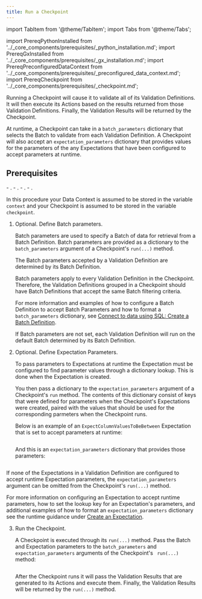 ```yaml
---
title: Run a Checkpoint
---
```

import TabItem from '@theme/TabItem';
import Tabs from '@theme/Tabs';

import PrereqPythonInstalled from '../_core_components/prerequisites/_python_installation.md';
import PrereqGxInstalled from '../_core_components/prerequisites/_gx_installation.md';
import PrereqPreconfiguredDataContext from '../_core_components/prerequisites/_preconfigured_data_context.md';
import PrereqCheckpoint from '../_core_components/prerequisites/_checkpoint.md';

Running a Checkpoint will cause it to validate all of its Validation Definitions.  It will then execute its Actions based on the results returned from those Validation Definitions.  Finally, the Validation Results will be returned by the Checkpoint.

At runtime, a Checkpoint can take in a `batch_parameters` dictionary that selects the Batch to validate from each Validation Definition.  A Checkpoint will also accept an `expectation_parameters` dictionary that provides values for the parameters of the any Expectations that have been configured to accept parameters at runtime.

<h2>Prerequisites</h2>
- <PrereqPythonInstalled/>.
- <PrereqGxInstalled/>.
- <PrereqPreconfiguredDataContext/>.
- <PrereqCheckpoint/>.

<Tabs>

<TabItem value="procedure" label="Procedure">

In this procedure your Data Context is assumed to be stored in the variable `context` and your Checkpoint is assumed to be stored in the variable `checkpoint`.

1. Optional. Define Batch parameters.

   Batch parameters are used to specify a Batch of data for retrieval from a Batch Definition.  Batch parameters are provided as a dictionary to the `batch_parameters` argument of a Checkpoint's `run(...)` method.

   The Batch parameters accepted by a Validation Definition are determined by its Batch Definition.

   Batch parameters apply to every Validation Definition in the Checkpoint.  Therefore, the Validation Definitions grouped in a Checkpoint should have Batch Definitions that accept the same Batch filtering criteria.
   
   For more information and examples of how to configure a Batch Definition to accept Batch Parameters and how to format a `batch_parameters` dictionary, see [Connect to data using SQL: Create a Batch Definition](/core/connect_to_data/sql_data/sql_data.md?batch_definition=partitioned#create-a-batch-definition).

   If Batch parameters are not set, each Validation Definition will run on the default Batch determined by its Batch Definition.

2. Optional. Define Expectation Parameters.

   To pass parameters to Expectations at runtime the Expectation must be configured to find parameter values through a dictionary lookup.  This is done when the Expectation is created.

   You then pass a dictionary to the `expectation_parameters` argument of a Checkpoint's `run` method.  The contents of this dictionary consist of keys that were defined for parameters when the Checkpoint's Expectations were created, paired with the values that should be used for the corresponding parmeters when the Checkpoint runs.

   Below is an example of an `ExpectColumnValuesToBeBetween` Expectation that is set to accept parameters at runtime:

   ```python title="Python" name="docs/docusaurus/docs/core/trigger_actions_based_on_results/_examples/run_a_checkpoint.py - example Expectation"
   ```
   
   And this is an `expectation_parameters` dictionary that provides those parameters:
   
   ```python title="Python" name="docs/docusaurus/docs/core/trigger_actions_based_on_results/_examples/run_a_checkpoint.py - define Expectation Parameters"
   ```

  If none of the Expectations in a Validation Definition are configured to accept runtime Expectation parameters, the `expectation_parameters` argument can be omitted from the Checkpoint's `run(...)` method.

   For more information on configuring an Expectation to accept runtime parameters, how to set the lookup key for an Expectation's parameters, and additional examples of how to format an `expectation_parameters` dictionary see the runtime guidance under [Create an Expectation](/core/define_expectations/create_an_expectation.md).

3. Run the Checkpoint.

   A Checkpoint is executed through its `run(...)` method.  Pass the Batch and Expectation parameters to the `batch_parameters` and `expectation_parameters` arguments of the Checkpoint's ` run(...)` method:

   ```python title="Python" name="docs/docusaurus/docs/core/trigger_actions_based_on_results/_examples/run_a_checkpoint.py - run a Checkpoint"
   ```
   
   After the Checkpoint runs it will pass the Validation Results that are generated to its Actions and execute them.  Finally, the Validation Results will be returned by the `run(...)` method. 

</TabItem>

<TabItem value="sample_code" label="Sample code">

```python title="Python" name="docs/docusaurus/docs/core/trigger_actions_based_on_results/_examples/run_a_checkpoint.py - full code example"
```

</TabItem>

</Tabs>